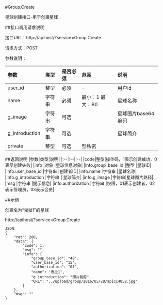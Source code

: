 #Group.Create

星球创建接口-用于创建星球

##接口调用请求说明

接口URL：http://apihost/?service=Group.Create

请求方式：POST

参数说明：

|参数|类型|是否必须|范围|说明|
|:--|:--|:--|:--|:--|
|user_id|整型|必须|-|用户id|
|name|字符串|必须|最小：1 最大：80|星球名称|
|g_image|字符串  | 可选 ||  星球图片base64编码|
|g_introduction|字符串|可选||星球简介|
|private|整型|可选|型私密|

##返回说明
|参数|类型|说明|
|:--|:--|:--|
|code|整型|操作码，1表示创建成功，0表示创建失败|
|info                 |对象   |星球信息对象|
|info.group_base_id   |整型   |星球ID|
|info.user_base_id    |字符串 |创建者ID|
|info.name            |字符串 |星球名称|
|info.g_introduction   |字符串  | 星球简介|
|info.g_image        |字符串|星球图片路径|
|msg                  |字符串 |提示信息|
|info.authorization   |字符串 |权限，01表示创建者，02表示管理员，03表示会员|

##示例

创建名为“鬼扯1”的星球

http://apihost/?service=Group.Create

    JSON:
    {
        "ret": 200,
        "data": {
            "code": 1,
            "msg": "",
            "info": {
                "group_base_id": "48",
                "user_base_id": "15",
                "authorization": "01",
                "name": "鬼扯1",
                "g_introduction": "照片裁剪",
                "URL": "../upload/group/2016/05/28/apic14052.jpg"
            }
        },
        "msg": ""
    }
